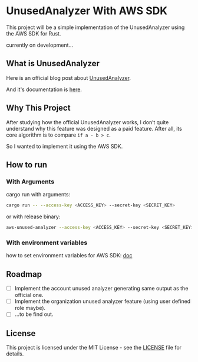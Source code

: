# UnusedAnalyzer With AWS SDK

This project will be a simple implementation of the UnusedAnalyzer using the AWS SDK for Rust.

currently on development...

## What is UnusedAnalyzer

Here is an official blog post about [UnusedAnalyzer](https://aws.amazon.com/blogs/aws/iam-access-analyzer-updates-find-unused-access-check-policies-before-deployment/).

And it's documentation is [here](https://docs.aws.amazon.com/IAM/latest/UserGuide/access-analyzer-findings.html).

## Why This Project

After studying how the official UnusedAnalyzer works, I don’t quite understand why this feature was designed as a paid feature. After all, its core algorithm is to compare `if a - b > c`.

So I wanted to implement it using the AWS SDK.

## How to run

### With Arguments

cargo run with arguments:

```bash
cargo run -- --access-key <ACCESS_KEY> --secret-key <SECRET_KEY>
```

or with release binary:

```bash
aws-unused-analyzer --access-key <ACCESS_KEY> --secret-key <SECRET_KEY>
```

### With environment variables

how to set environment variables for AWS SDK: [doc](https://docs.aws.amazon.com/sdkref/latest/guide/environment-variables.html#envvars-set)

## Roadmap

- [ ] Implement the account unused analyzer generating same output as the official one.
- [ ] Implement the organization unused analyzer feature (using user defined role maybe).
- [ ] ...to be find out.

## License

This project is licensed under the MIT License - see the [LICENSE](LICENSE-MIT) file for details.
